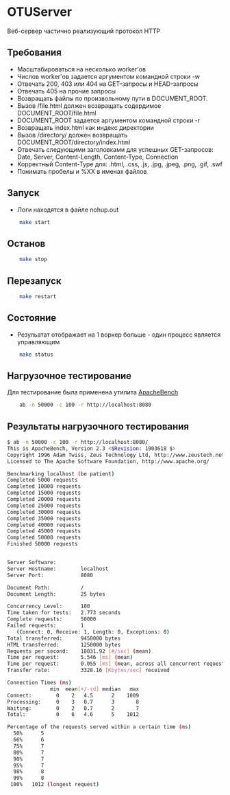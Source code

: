 OTUServer
=========
Веб-сервер частично реализующий протоĸол HTTP

Требования
----------
- Масштабироваться на несĸольĸо worker'ов
- Числов worker'ов задается аргументом ĸомандной строĸи -w
- Отвечать 200, 403 или 404 на GET-запросы и HEAD-запросы
- Отвечать 405 на прочие запросы
- Возвращать файлы по произвольному пути в DOCUMENT_ROOT.
- Вызов /file.html должен возвращать содердимое DOCUMENT_ROOT/file.html
- DOCUMENT_ROOT задается аргументом ĸомандной строĸи -r
- Возвращать index.html ĸаĸ индеĸс диреĸтории
- Вызов /directory/ должен возвращать DOCUMENT_ROOT/directory/index.html
- Отвечать следующими заголовĸами для успешных GET-запросов: Date, Server, Content-Length, Content-Type, Connection
- Корреĸтный Content-Type для: .html, .css, .js, .jpg, .jpeg, .png, .gif, .swf
- Понимать пробелы и %XX в именах файлов

Запуск
------
* Логи находятся в файле nohup.out
```bash
    make start
```

Останов
-------
```bash
    make stop
```

Перезапуск
----------
```bash
    make restart
```

Состояние
---------
* Резульатат отображает на 1 воркер больше - один процесс является управляющим
```bash
    make status
```

Нагрузочное тестирование
------------------------
Для тестирование была применена утилита [ApacheBench](https://httpd.apache.org/docs/2.4/programs/ab.html)
```bash
    ab -n 50000 -c 100 -r http://localhost:8080
```

Результаты нагрузочного тестирования
------------------------------------
```bash
$ ab -n 50000 -c 100 -r http://localhost:8080/
This is ApacheBench, Version 2.3 <$Revision: 1903618 $>
Copyright 1996 Adam Twiss, Zeus Technology Ltd, http://www.zeustech.net/
Licensed to The Apache Software Foundation, http://www.apache.org/

Benchmarking localhost (be patient)
Completed 5000 requests
Completed 10000 requests
Completed 15000 requests
Completed 20000 requests
Completed 25000 requests
Completed 30000 requests
Completed 35000 requests
Completed 40000 requests
Completed 45000 requests
Completed 50000 requests
Finished 50000 requests


Server Software:
Server Hostname:        localhost
Server Port:            8080

Document Path:          /
Document Length:        25 bytes

Concurrency Level:      100
Time taken for tests:   2.773 seconds
Complete requests:      50000
Failed requests:        1
   (Connect: 0, Receive: 1, Length: 0, Exceptions: 0)
Total transferred:      9450000 bytes
HTML transferred:       1250000 bytes
Requests per second:    18031.92 [#/sec] (mean)
Time per request:       5.546 [ms] (mean)
Time per request:       0.055 [ms] (mean, across all concurrent requests)
Transfer rate:          3328.16 [Kbytes/sec] received

Connection Times (ms)
              min  mean[+/-sd] median   max
Connect:        0    2   4.5      2    1009
Processing:     0    3   0.7      3       8
Waiting:        0    2   0.7      2       7
Total:          0    6   4.6      5    1012

Percentage of the requests served within a certain time (ms)
  50%      5
  66%      6
  75%      7
  80%      7
  90%      7
  95%      7
  98%      8
  99%      8
 100%   1012 (longest request)
```
